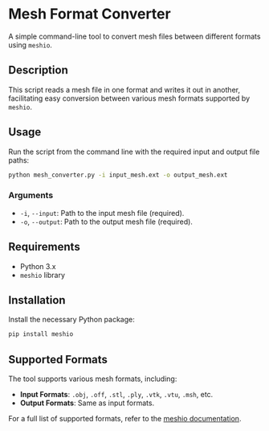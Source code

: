 # Mesh Format Converter

A simple command-line tool to convert mesh files between different formats using `meshio`.

## Description

This script reads a mesh file in one format and writes it out in another, facilitating easy conversion between various mesh formats supported by `meshio`.

## Usage

Run the script from the command line with the required input and output file paths:

```bash
python mesh_converter.py -i input_mesh.ext -o output_mesh.ext
```

### Arguments

- `-i`, `--input`: Path to the input mesh file (required).
- `-o`, `--output`: Path to the output mesh file (required).

## Requirements

- Python 3.x
- `meshio` library

## Installation

Install the necessary Python package:

```bash
pip install meshio
```

## Supported Formats

The tool supports various mesh formats, including:

- **Input Formats**: `.obj`, `.off`, `.stl`, `.ply`, `.vtk`, `.vtu`, `.msh`, etc.
- **Output Formats**: Same as input formats.

For a full list of supported formats, refer to the [meshio documentation](https://github.com/nschloe/meshio).